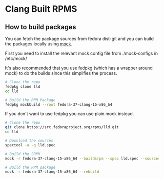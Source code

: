 # Clang Built RPMS

## How to build packages

You can fetch the package sources from fedora dist-git and you can build
the packages locally using [mock](https://github.com/rpm-software-management/mock).

First you need to install the relevant mock config file from ./mock-configs
in /etc/mock/

It's also recommended that you use fedpkg (which has a wrapper around mock) to
do the builds since this simplifies the process.

```bash
# Clone the repo
fedpkg clone lld
cd lld

# Build the RPM Package
fedpkg mockbuild --root fedora-37-clang-15-x86_64

```

If you don't want to use fedpkg you can use plain mock instead.

```bash
# Clone the repo
git clone https://src.fedoraproject.org/rpms/lld.git
cd lld

# Download the sources
spectool -a -g lld.spec

# Build the SRPM
mock -r fedora-37-clang-15-x86_64 --buildsrpm --spec lld.spec --sources . --resultdir .

# Build the RPM package
mock -r fedora-37-clang-15-x86_64 --rebuild

```
